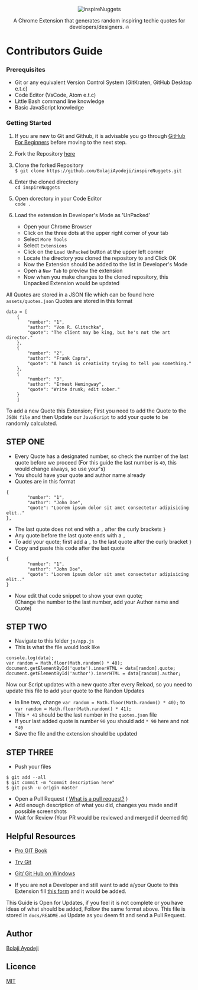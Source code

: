<div align="center">

![inspireNuggets](https://res.cloudinary.com/iambeejayayo/image/upload/v1544624001/tab-icon.png)

A Chrome Extension that generates random inspiring techie quotes for developers/designers. :fire:
</div>

# Contributors Guide

### Prerequisites
- Git or any equivalent Version Control System (GitKraten, GitHub Desktop e.t.c)
- Code Editor (VsCode, Atom e.t.c)
- Little Bash command line knowledge
- Basic JavaScript knowledge

### Getting Started

1.  If you are new to Git and Github, it is advisable you go through
    [GitHub For Beginners](http://readwrite.com/2013/09/30/understanding-github-a-journey-for-beginners-part-1/)
    before moving to the next step.
    
2.  Fork the Repository [here](https://github.com/BolajiAyodeji/inspireNuggets/fork)

3.  Clone the forked Repository <br>
`$ git clone https://github.com/BolajiAyodeji/inspireNuggets.git`

4.  Enter the cloned directory <br>
`cd inspireNuggets`

5.  Open dorectory in your Code Editor <br>
`code .`

6.  Load the extension in Developer's Mode as 'UnPacked'
    - Open your Chrome Browser
    - Click on the three dots at the upper right corner of your tab
    - Select `More Tools`
    - Select `Extensions`
    - Click on the `Load UnPacked` button at the upper left corner
    - Locate the directory you cloned the repository to and Click OK
    - Now the Extension should be added to the list in Developer's Mode
    - Open a `New Tab` to preview the extension
    - Now when you make changes to the cloned repository, this Unpacked Extension would be updated

All Quotes are stored in a JSON file which can be found here `assets/quotes.json`
Quotes are stored in this format
```
data = [
    {
        "number": "1",
        "author": "Von R. Glitschka",
        "quote": "The client may be king, but he's not the art director."
    },
    {
        "number": "2",
        "author": "Frank Capra",
        "quote": "A hunch is creativity trying to tell you something."
    },
    {
        "number": "3",
        "author": "Ernest Hemingway",
        "quote": "Write drunk; edit sober."
    }
    ]
```
To add a new Quote this Extension; First you need to add the Quote to the `JSON file` and then Update our `JavaScript` to add your quote to be randomly calculated.

## STEP ONE
- Every Quote has a designated number, so check the number of the last quote before we proceed (For this guide the last number is `40`, this would change always, so use your's)
- You should have your quote and author name already
- Quotes are in this format
```
{
        "number": "1",
        "author": "John Doe",
        "quote": "Loorem ipsum dolor sit amet consectetur adipisicing elit.."
},
 ```
- The last quote does not end with a `,` after the curly brackets `}`
- Any quote before the last quote ends with a `,`
- To add your quote; first add a `,` to the last quote after the curly bracket `}`
- Copy and paste this code after the last quote
```
{
        "number": "1",
        "author": "John Doe",
        "quote": "Loorem ipsum dolor sit amet consectetur adipisicing elit.."
}
```
- Now edit that code snippet to show your own quote; <br>
(Change the number to the last number, add your Author name and Quote)

## STEP TWO
- Navigate to this folder `js/app.js`
- This is what the file would look like
```
console.log(data);
var random = Math.floor(Math.random() * 40);
document.getElementById('quote').innerHTML = data[random].quote;
document.getElementById('author').innerHTML = data[random].author;
```
Now our Script updates with a new quote after every Reload, so you need to update this file to add your quote to the Randon Updates
- In line two, change
`var random = Math.floor(Math.random() * 40);` to `var random = Math.floor(Math.random() * 41);`
- This `* 41` should be the last number in the `quotes.json` file
- If your last added quote is number `90` you should add `* 90` here and not `*40`
- Save the file and the extension should be updated

## STEP THREE
- Push your files <br>
```shell
$ git add --all
$ git commit -m "commit description here"
$ git push -u origin master
```
- Open a Pull Request ( [What is a pull request?](https://yangsu.github.io/pull-request-tutorial/) )
- Add enough description of what you did, changes you made and if possible screenshots
- Wait for Review (Your PR would be reviewed and merged if deemed fit)

## Helpful Resources

- [Pro GIT Book](https://git-scm.com/book/en/v2)

- [Try Git](https://try.github.io/)

- [Git/ Git Hub on Windows](https://www.youtube.com/watch?v=J_Clau1bYco)

* If you are not a Developer and still want to add a/your Quote to this Extension fill [this form](https://goo.gl/forms/kIoWsKNW7osWGXiz2) and it would be added.
    
This Guide is Open for Updates, if you feel it is not complete or you have ideas of what should be added, Follow the same format above.
This file is stored in `docs/README.md`
Update as you deem fit and send a Pull Request.

## Author
[Bolaji Ayodeji](https://github.com/BolajiAyodeji)

## Licence
[MIT](https://opensource.org/licenses/MIT)
